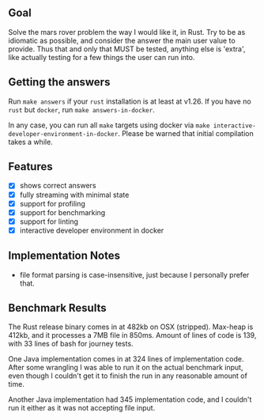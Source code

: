 ## Goal

Solve the mars rover problem the way I would like it, in Rust.
Try to be as idiomatic as possible, and consider the answer the main user
value to provide. Thus that and only that MUST be tested, anything else 
is 'extra', like actually testing for a few things the user can run into.

## Getting the answers

Run `make answers` if your `rust` installation is at least at v1.26.
If you have no `rust` but `docker`, run `make answers-in-docker`.

In any case, you can run all `make` targets using docker via `make interactive-developer-environment-in-docker`.
Please be warned that initial compilation takes a while.

## Features

* [x] shows correct answers
* [x] fully streaming with minimal state
* [x] support for profiling
* [x] support for benchmarking
* [x] support for linting
* [x] interactive developer environment in docker

## Implementation Notes

* file format parsing is case-insensitive, just because I personally prefer that.

## Benchmark Results

The Rust release binary comes in at 482kb on OSX (stripped). Max-heap is 412kb, and it processes a 7MB file in 850ms.
Amount of lines of code is 139, with 33 lines of bash for journey tests.

One Java implementation comes in at 324 lines of implementation code. After some wrangling I was able to run it on the actual benchmark input,
even though I couldn't get it to finish the run in any reasonable amount of time.

Another Java implementation had 345 implementation code, and I couldn't run it either as it was not accepting file input.


